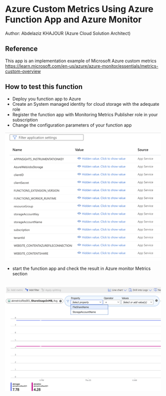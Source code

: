 # Azure Custom Metrics Using Azure Function App and Azure Monitor

Author: Abdelaziz KHAJOUR 
(Azure Cloud Solution Architect)

## Reference
This app is an implementation example of Microsoft Azure custom metrics
https://learn.microsoft.com/en-us/azure/azure-monitor/essentials/metrics-custom-overview



## How to test this function

- Deploy you function app to Azure
- Create an System managed identity for cloud storage with the adequate role 
- Register the function app with Monitoring Metrics Publisher role in your subscription
- Change the configuration parameters of your function app

![Azure function configuration](function-conf.png)

- start the function app and check the result in Azure monitor Metrics section

![Azure Monitor](azure-monitor.png)
---